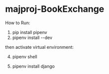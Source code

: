# majproj-BookExchange

How to Run: 
1. pip install pipenv
2. pipenv install --dev

then activate virtual environment: 

4. pipenv shell

5. pipenv install django


